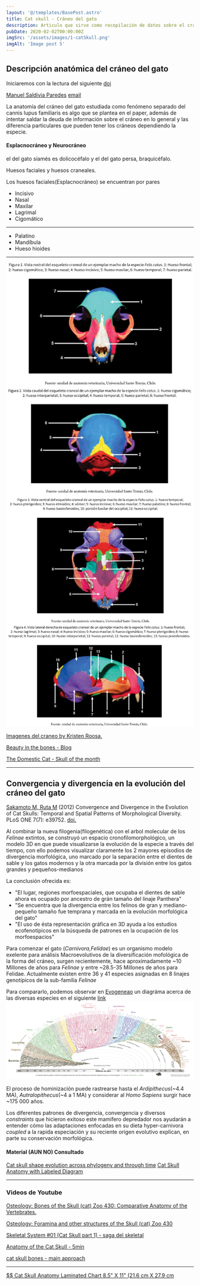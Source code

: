 ```yaml
---
layout: '@/templates/BasePost.astro'
title: Cat skull - Cráneo del gato
description: Articulo que sirve como recopilación de datos sobre el cráneo de los gatos(Felis Catus).
pubDate: 2020-02-02T00:00:00Z
imgSrc: '/assets/images/1-catSkull.png'
imgAlt: 'Image post 5'
---
```


## Descripción anatómica del cráneo del gato

Iniciaremos con la lectura del siguiente [doi](https://doi.org/10.19052/mv.vol1.iss40.3)

[Manuel Saldivia Paredes](https://enlinea.santotomas.cl/blog-expertos/guia-expertos/manuelsaldivia/) 
[email](vetmanuelch@hotmail.com)

La anatomía del cráneo del gato estudiada como fenómeno separado del cannis lupus familiaris es algo que se plantea en el paper, además de intentar saldar la deuda de información sobre el cráneo en lo general y las diferencia particulares que pueden tener los cráneos dependiendo la especie.

#### Esplacnocráneo y Neurocráneo
el del gato siamés es dolicocéfalo y el del gato persa, braquicéfalo.

Huesos faciales y huesos craneales.

Los huesos faciales(Esplacnocráneo) se encuentran por pares 
- Incisivo
- Nasal
- Maxilar
- Lagrimal
- Cigomático
--------
- Palatino
- Mandíbula
- Hueso hioides
---

![Craneo Frontal](/public/assets/images/CraneoGato/catSkullFrontal.png)
![Craneo Caudal](/public/assets/images/CraneoGato/catskullCaudal.png)
![Craneo Ventral](/public/assets/images/CraneoGato/catskullVentral.png)
![Craneo Dorsal](/public/assets/images/CraneoGato/catSkullDorsal.png)



[Imagenes del craneo by Kristen Roosa.](https://med.libretexts.org/Bookshelves/Anatomy_and_Physiology/Atlas_of_Comparative_Vertebrate_Anatomy/02:_Skeletal_systems/2.09:_Cat_skull)

[Beauty in the bones -  Blog](https://beautifullybony.wordpress.com/archive/bone-of-the-month/the-domestic-cat/)

[The Domestic Cat - Skull of the month](https://courses.lumenlearning.com/suny-oneonta-comparativeanatomy/chapter/27/)

------------


## Convergencia y divergencia en la evolución del cráneo del gato
[Sakamoto M, Ruta M](m.sakamoto@bristol.ac.uk) (2012) Convergence and Divergence in the Evolution of Cat Skulls: Temporal and Spatial Patterns of Morphological Diversity. PLoS ONE 7(7): e39752. [doi.](https://doi:10.1371/journal.pone.0039752)


Al combinar la nueva filogenia(filogenética) con el arbol molecular de los *Felinae* extintos, se construyó un espacio cronofilomorphológico,
un modelo 3D en que puede visualizarse la evolución de la especie a través del tiempo, con ello podemos visualizar claramente los 2 mayores episodios de divergencia morfológica, uno marcado por la separación entre el dientes de sable y los gatos modernos y la otra marcada por la división entre los gatos grandes y pequeños-medianos


La conclusión ofrecida es:
- "El lugar, regiones morfoespaciales, que ocupaba el dientes de sable ahora es ocupado por ancestro de grán tamaño del linaje Panthera"
- "Se encuentra que la divergencia entre los felinos de gran y mediano-pequeño tamaño fue temprana y marcada en la evolución morfológica del gato"
- "El uso de ésta representación gráfica en 3D ayuda a los estudios ecofenotípicos en la búsqueda de patrones en la ocupación de los morfoespacios"


Para comenzar el gato (*Carnivora,Felidae*) es un organismo modelo exelente para análisis Macroevolutivos de la diversificación mofológica de la forma del cráneo, surgen recientemente, hace aproximadamente ~10 Millones de años para *Felinae* y entre ~28.5-35 Millones de años para Felidae.
Actualmente existen entre 36 y 41 especies asignadas en 8 linajes genotípicos de la sub-familia *Felinae*


Para compararlo, podemos observar en [Evogeneao](https://www.evogeneao.com/) un diagráma acerca de las diversas especies en el siguiente [link](https://evogeneao.s3.amazonaws.com/assets/tree_of_life/locales/evo-spanish_3000.jpg)
![Imagen del arbol de las especies](/public/assets/images/CraneoGato/evogeo-spanish.png)

El proceso de hominización puede rastrearse hasta el *Ardipithecus*(~4.4 MA), *Autralopithecus*(~4 a 1 MA) y considerar al *Homo Sapiens* surgir hace ~175 000 años.

Los diferentes patrones de divergencia, convergencia y diversos *constraints* que hicieron exitoso este mamifero depredador nos ayudarán a entender cómo las adaptaciones enfocadas en su dieta hyper-carnivora *coupled* a la rapida especiación y su reciente origen evolutivo explican, en parte su conservación morfológica.

  

#### Material (AUN NO) Consultado

[]()
[Cat skull shape evolution across phylogeny and through time](https://mambobob-raptorsnest.blogspot.com/2012/07/cat-skull-shape-evolution-across.html)
[Cat Skull Anatomy with Labeled Diagram](https://anatomylearner.com/cat-skull-anatomy/)

---------
### Videos de Youtube
[Osteology: Bones of the Skull (cat) Zoo 430: Comparative Anatomy of the Vertebrates.](https://www.youtube.com/watch?v=ydMdJvihA6M)

[Osteology: Foramina and other structures of the Skull (cat) Zoo 430](https://www.youtube.com/watch?v=4qoGCgU_Xow)


[Skeletal System #01 (Cat Skull part 1) - saga del skeletal](https://www.youtube.com/watch?v=XH_NjY8_4r4)


[Anatomy of the Cat Skull - 5min](https://www.youtube.com/watch?v=SogRHPEuVG4)


[cat skull bones - main approach ](https://www.youtube.com/watch?v=hRbnT3zw-rQ)

----


[$$ Cat Skull Anatomy Laminated Chart 8.5" X 11" (21.6 cm X 27.9 cm](https://www.acupunctureproducts.com/Cat_Skull_Anatomy_Chart.html)
